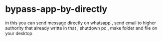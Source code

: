 # bypass-app-by-directly
in this you can send message directly on whatsapp , send email to higher authority that already writte in that , shutdown pc , make folder and file on your desktop
